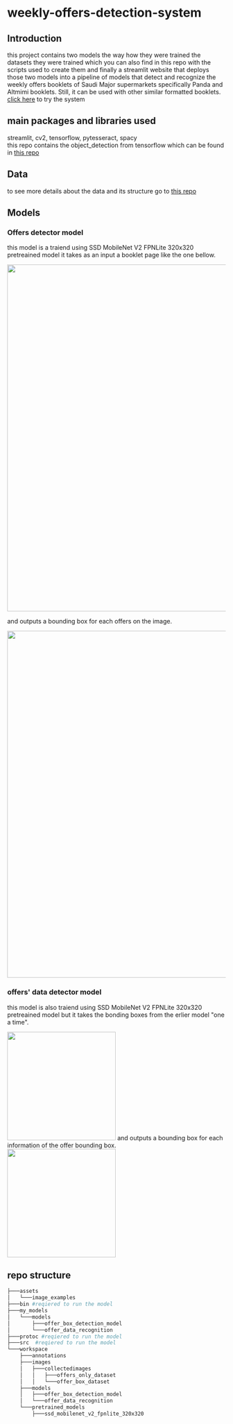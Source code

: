 ﻿# weekly-offers-detection-system
 ## Introduction
this project contains two models the way how they were trained the datasets they were trained which you can also find in this repo with the scripts used to create them and finally a streamlit website that deploys those two models into a pipeline of models that detect and recognize the weekly offers booklets of Saudi Major supermarkets specifically Panda and Altmimi booklets. Still, it can be used with other similar formatted booklets.
<a href="https://salma7577-offers-detection-system-streamlit-app-9uzqmg.streamlitapp.com/">click here</a> to try the system
## main packages and libraries used
streamlit, cv2, tensorflow, pytesseract, spacy
<br />this repo contains the object_detection from tensorflow which can be found in <a href="https://github.com/tensorflow/models/tree/master/research/object_detection">this repo</a>

## Data
to see more details about the data and its structure go to <a href="https://github.com/Salma7577/offers_dataset_web_scrabing">this repo</a>

## Models 
### Offers detector model
this model is a traiend using SSD MobileNet V2 FPNLite 320x320 pretreained model it takes as an input a booklet page like the one bellow.

<img src="https://user-images.githubusercontent.com/54520739/186296014-976bef57-21fe-4cdc-9110-c0040f76043b.jpg" width="600" height="800">


and outputs a bounding box for each offers on the image.

<img src="https://user-images.githubusercontent.com/54520739/186297684-77e80c6d-ea93-4664-b892-a1d1a21fb977.png" width="600" height="800">

### offers' data detector model
this model is also traiend using SSD MobileNet V2 FPNLite 320x320 pretreained model but it takes the bonding boxes from the erlier model "one a time".


<img src="https://user-images.githubusercontent.com/54520739/186298696-73ab7204-c45b-4db6-9bb3-d2d28a6b10ac.jpg" width="250" height="250">
and outputs a bounding box for each information of the offer bounding box.


<img src="https://user-images.githubusercontent.com/54520739/186298937-09ee2266-fcfd-4985-b22b-7fdfdde50936.png" width="250" height="250">



## repo structure
```bash
├───assets
│   └───image_examples
├───bin #reqiered to run the model
├───my_models
│   └───models
│       ├───offer_box_detection_model
│       └───offer_data_recognition
├───protoc #reqiered to run the model
├───src  #reqiered to run the model
└───workspace
    ├───annotations
    ├───images
    │   ├───collectedimages
    │   │   ├───offers_only_dataset
    │   │   └───offer_box_dataset
    ├───models
    │   ├───offer_box_detection_model
    │   └───offer_data_recognition
    └───pretrained_models
        ├───ssd_mobilenet_v2_fpnlite_320x320


```




